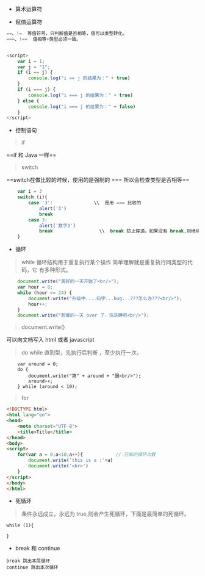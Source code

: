 - 算术运算符



- 赋值运算符

```javascript
==、!=  等值符号，只判断值是否相等，值可以类型转化。 
===、!==  值相等+类型必须一致。


<script>
    var i = 1;
    var j = "1";
    if (i == j) {
        console.log("i == j 的结果为：" + true)
    }
    if (i === j) {
        console.log("i === j 的结果为：" + true)
    } else {
        console.log("i === j 的结果为：" + false)
    }
</script>
```

- 控制语句

> if 

==if 和 Java 一样==

> switch 

==switch在做比较的时候，使用的是强制的 \=\=\= 所以会检查类型是否相等==

```js
    var i = 3
    switch (i){            
        case '3':               \\  是用 === 比较的
            alert('3')
            break
        case 3:
            alert('数字3')
            break                 \\  break 防止穿透，如果没有 break,则继续执行后面的代码，直到遇                                    \\到 break 或全部执行完毕，但是有些时候会利用穿透。 
    }
```

- 循环

> while  循环结构用于重复执行某个操作 简单理解就是重复执行同类型的代码，它 有多种形式。 

```javascript
    document.write("美好的一天开始了<br/>");
    var hour = 8;
    while (hour <= 24) {
        document.write("升级中....码字...bug...???怎么办???<br/>");
        hour++;
    }
    document.write("悲催的一天 over 了，洗洗睡吧<br/>");
```

> document.write()

可以向文档写入 html 或者 javascript

> do while   直到型，先执行后判断 ，至少执行一次。 

```
    var around = 0;
    do {
        document.write("第" + around + "圈<br/>");
        around++;
    } while (around < 10);
```

> for 

```html
<!DOCTYPE html>
<html lang="en">
<head>
    <meta charset="UTF-8">
    <title>Title</title>
</head>
<body>
<script>
    for(var a = 0;a<10;a++){            // 已知的循环次数
        document.write('this is a :'+a)
        document.write('<br>')
    }
</script>
</body>
</html>
```

- 死循环

> 条件永远成立，永远为 true,则会产生死循环，下面是最简单的死循环。  

```
while (1){
    
}
```

- break 和 continue

```
break 跳出本层循环
continue 跳出本次循环
```



